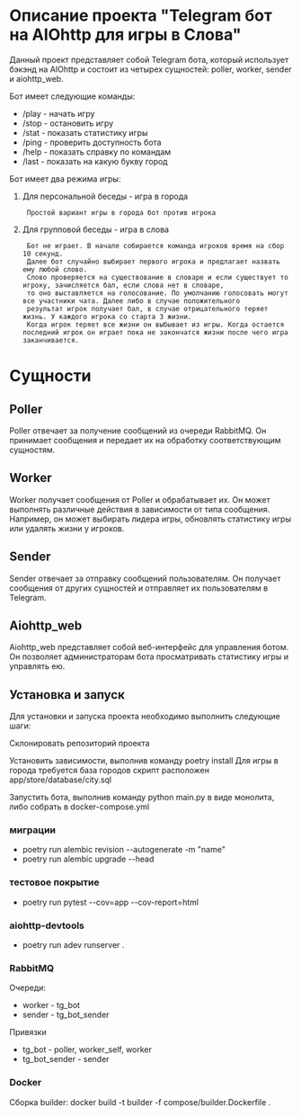 #   Описание проекта "Telegram бот на AIOhttp для игры в Слова"
Данный проект представляет собой Telegram бота, который использует бэкэнд на AIOhttp и состоит из четырех сущностей: poller, worker, sender и aiohttp_web.

Бот имеет следующие команды:

+ /play - начать игру
+ /stop - остановить игру
+ /stat - показать статистику игры
+ /ping - проверить доступность бота
+ /help - показать справку по командам
+ /last - показать на какую букву город

Бот имеет два режима игры:

1. Для персональной беседы - игра в города

        Простой вариант игры в города бот против игрока
2. Для групповой беседы - игра в слова

        Бот не играет. В начале собирается команда игроков время на сбор 10 секунд.
        Далее бот случайно выбирает первого игрока и предлагает назвать ему любой слово. 
        Слово проверяется на существование в словаре и если существует то игроку, зачисляется бал, если слова нет в словаре, 
        то оно выставляется на голосование. По умолчанию голосовать могут все участники чата. Далее либо в случае положительного 
        результат игрок получает бал, в случае отрицательного теряет жизнь. У каждого игрока со старта 3 жизни. 
        Когда игрок теряет все жизни он выбывает из игры. Когда остается последний игрок он играет пока не закончатся жизни после чего игра заканчивается.
# Сущности
## Poller
Poller отвечает за получение сообщений из очереди RabbitMQ. Он принимает сообщения и передает их на обработку соответствующим сущностям.

## Worker
Worker получает сообщения от Poller и обрабатывает их. Он может выполнять различные действия в зависимости от типа сообщения. Например, он может выбирать лидера игры, обновлять статистику игры или удалять жизни у игроков.

## Sender
Sender отвечает за отправку сообщений пользователям. Он получает сообщения от других сущностей и отправляет их пользователям в Telegram.

## Aiohttp_web
Aiohttp_web представляет собой веб-интерфейс для управления ботом. Он позволяет администраторам бота просматривать статистику игры и управлять ею.

## Установка и запуск
Для установки и запуска проекта необходимо выполнить следующие шаги:

Склонировать репозиторий проекта

Установить зависимости, выполнив команду poetry install
Для игры в города требуется база городов скрипт расположен app/store/database/city.sql

Запустить бота, выполнив команду python main.py в виде монолита, либо собрать в docker-compose.yml


### миграции

+ poetry run alembic revision --autogenerate -m "name"
+ poetry run alembic upgrade --head

### тестовое покрытие

+ poetry run pytest --cov=app --cov-report=html

### aiohttp-devtools

+ poetry run adev runserver .

### RabbitMQ

Очереди:

+ worker - tg_bot
+ sender - tg_bot_sender

Привязки

+ tg_bot - poller, worker_self, worker
+ tg_bot_sender - sender


### Docker

Сборка builder: docker build -t builder -f compose/builder.Dockerfile .
